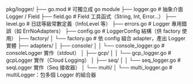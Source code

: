 pkg/logger/
├── go.mod                          # 可獨立成 go module
├── logger.go                       # 抽象介面 Logger / Field
├── field.go                        # Field 工具函式（String, Int, Error...）
├── level.go                        # 日誌等級常數定義（InfoLevel 等）
├── errors.go                       # Logger 專用錯誤（如 ErrNoAdapters）
├── config.go                       # LoggerConfig 結構（供 factory 使用）
├── factory/
│   └── factory.go                  # 依 config 組合 adapter，產出 Logger 實體
├── adapters/
│   ├── console/
│   │   └── console_logger.go       # consoleLogger 實作（stdout）
│   ├── gcp/
│   │   └── gcp_logger.go           # gcpLogger 實作（Cloud Logging）
│   ├── seq/
│   │   └── seq_logger.go           # seqLogger 實作（Seq 接收器）
│   └── multi/
│       └── multi_logger.go        # multiLogger：包多個 Logger 的組合器